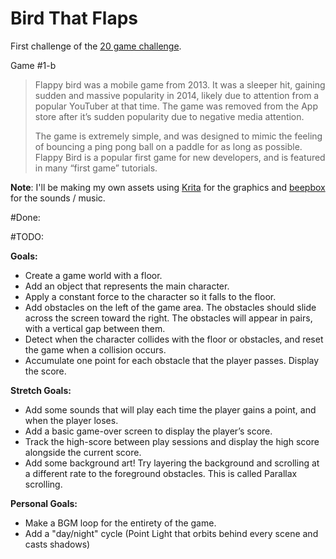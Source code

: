 # Bird That Flaps

First challenge of the [20 game challenge](https://20_games_challenge.gitlab.io/).

Game #1-b

> Flappy bird was a mobile game from 2013. It was a sleeper hit, gaining sudden and massive popularity in 2014, likely due to attention from a popular YouTuber at that time. The game was removed from the App store after it’s sudden popularity due to negative media attention.
> 
> The game is extremely simple, and was designed to mimic the feeling of bouncing a ping pong ball on a paddle for as long as possible.
> Flappy Bird is a popular first game for new developers, and is featured in many “first game” tutorials.

**Note**: I'll be making my own assets using [Krita](https://krita.org/) for the graphics and [beepbox](https://www.beepbox.co) for the sounds / music.

#Done:

#TODO:

**Goals:**
- Create a game world with a floor.
- Add an object that represents the main character.
- Apply a constant force to the character so it falls to the floor.
- Add obstacles on the left of the game area. The obstacles should slide across the screen toward the right. The obstacles will appear in pairs, with a vertical gap between them.
- Detect when the character collides with the floor or obstacles, and reset the game when a collision occurs.
- Accumulate one point for each obstacle that the player passes. Display the score.

**Stretch Goals:**
- Add some sounds that will play each time the player gains a point, and when the player loses.
- Add a basic game-over screen to display the player’s score.
- Track the high-score between play sessions and display the high score alongside the current score.
- Add some background art! Try layering the background and scrolling at a different rate to the foreground obstacles. This is called Parallax scrolling.

**Personal Goals:**
- Make a BGM loop for the entirety of the game.
- Add a "day/night" cycle (Point Light that orbits behind every scene and casts shadows)
